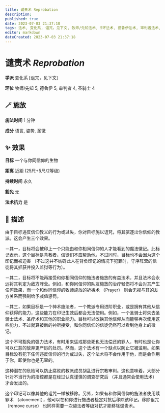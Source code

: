 ```yaml
---
title: 谴责术 Reprobation
description: 
published: true
date: 2023-07-03 21:37:18
tags: 法术, 变化系, 诅咒，见下文, 牧师/先知法术, 5环法术, 德鲁伊法术, 审判者法术, 4环法术, 圣骑士法术
editor: markdown
dateCreated: 2023-07-03 21:37:18
---
```


# **谴责术** *Reprobation*

**学派** 变化系 \[诅咒，见下文\] 

**环位** 牧师/先知 5, 德鲁伊 5, 审判者 4, 圣骑士 4

## 🪄 施放

**施法时间** 1 分钟

**成分** 语言, 姿势, 圣徽

## ✨ 效果 

**目标** 一个与你同信仰的生物 

**距离** 近距 (25尺+5尺/2等级)  

**持续时间** 永久 

**豁免** 无

**法术抗力** 是

## 📖 描述

由于目标违反信仰教义的行为或过失，你对目标施以诅咒，将其驱逐出你信仰的教派。这会产生三个效果。

－其一，目标将会被印上一个只能由和你相同信仰的人才能看到的魔法徽记。此标记表示，这个目标是背教者，信徒们不应帮助他。不过同时，目标也不会因为这个印记而被迫害 （不过这并不妨碍此人在背负印记的情况下犯罪时，守序阵营的信徒将其抓获并投入监狱等行为）。

－其二，目标将不能再接受和你相同信仰的施法者施放的有益法术，并且法术会永远将其判定为敌方阵营。例如，和你同信仰的队友施放的治疗轻伤将不会对其产生任何效果，而一个和你同信仰的牧师施放的祈祷术 （Prayer） 则会无视与其的友方关系而强制给予减值惩罚。

－其三，如果目标是一个神术施法者，一个教派专用进阶职业，或是拥有其他从信仰获得的能力，这些能力在印记生效后都会无法使用。例如，一个圣骑士将失去圣骑士法术、圣疗术和其他的职业能力。目标可以改换其他信仰从而能够再次使用这些能力，不过就算被新的神所接受，和你同信仰的信徒仍然可以看到他身上的徽记。

这个不可豁免的强力法术，有时用来惩戒那些死也无法偿还的罪人，有时也是让你可以仁慈的放弃更严厉的处罚。然而，这个法术有一个缺点以防止它被滥用。如果目标没有犯下任何违反信仰的行为或过失，这个法术将不会作用于他，而是会作用于你，即使你也是无辜的。

这种潜在的危险可以防止腐败的教派成员胡乱进行宗教审判。这也意味着，大部分针对不当行为的指控都是在经过认真谨慎的调查研究后 （并且通常会使用法术） 才会发出的。

这个印记可以像其他的诅咒一样被移除。另外，如果有和你同信仰的施法者使用赎罪术 （atonement），他可以在和你进行施法者检定对抗后移除该印记。移除诅咒 （remove curse） 也同样需要一次施法者等级对抗才能移除谴责术。
    